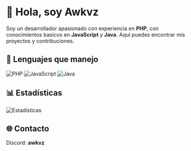 # 👋 Hola, soy Awkvz

Soy un desarrollador apasionado con experiencia en **PHP**, con conocimientos basicos en **JavaScript** y **Java**. Aquí puedes encontrar mis proyectos y contribuciones.

## 🚀 Lenguajes que manejo
![PHP](https://img.shields.io/badge/PHP-777BB4?style=flat&logo=php&logoColor=white) 
![JavaScript](https://img.shields.io/badge/JavaScript-F7DF1E?style=flat&logo=javascript&logoColor=black) 
![Java](https://img.shields.io/badge/Java-ED8B00?style=flat&logo=java&logoColor=white) 

## 📊 Estadísticas
![Estadísticas](https://github-readme-stats.vercel.app/api?username=awkvz&theme=chartreuse-dark)

## 🌐 Contacto
Discord: **awkvz**

